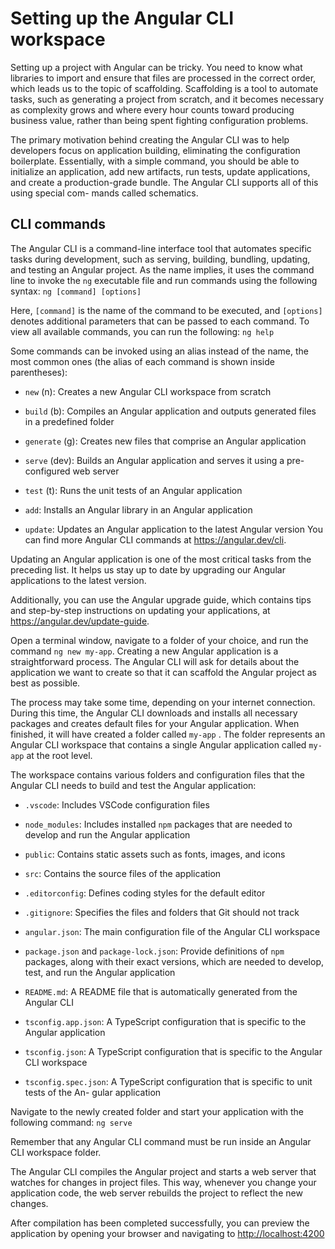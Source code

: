 # Setting up the Angular CLI workspace

Setting up a project with Angular can be tricky. You need to know what libraries to import and
ensure that files are processed in the correct order, which leads us to the topic of scaffolding.
Scaffolding is a tool to automate tasks, such as generating a project from scratch, and it becomes
necessary as complexity grows and where every hour counts toward producing business value,
rather than being spent fighting configuration problems.

The primary motivation behind creating the Angular CLI was to help developers focus on application
building, eliminating the configuration boilerplate. Essentially, with a simple command,
you should be able to initialize an application, add new artifacts, run tests, update applications,
and create a production-grade bundle. The Angular CLI supports all of this using special com-
mands called schematics.

## CLI commands

The Angular CLI is a command-line interface tool that automates specific tasks during development,
such as serving, building, bundling, updating, and testing an Angular project. As the name
implies, it uses the command line to invoke the `ng` executable file and run commands using the
following syntax:
`ng [command] [options]`

Here, `[command]` is the name of the command to be executed, and `[options]` denotes additional
parameters that can be passed to each command. To view all available commands, you can run
the following:
`ng help`

Some commands can be invoked using an alias instead of the name, the
most common ones (the alias of each command is shown inside parentheses):

- `new` (n): Creates a new Angular CLI workspace from scratch

- `build` (b): Compiles an Angular application and outputs generated files in a predefined
  folder

- `generate` (g): Creates new files that comprise an Angular application

- `serve` (dev): Builds an Angular application and serves it using a pre-configured web server

- `test` (t): Runs the unit tests of an Angular application

- `add`: Installs an Angular library in an Angular application

- `update`: Updates an Angular application to the latest Angular version
  You can find more Angular CLI commands at <https://angular.dev/cli>.

Updating an Angular application is one of the most critical tasks from the preceding list. It helps
us stay up to date by upgrading our Angular applications to the latest version.

Additionally, you can use the Angular upgrade guide, which contains tips and step-by-step
instructions on updating your applications, at <https://angular.dev/update-guide>.

Open a terminal window, navigate to a folder of your choice, and run the command
`ng new my-app`. Creating a new Angular application is a straightforward process. The Angular
CLI will ask for details about the application we want to create so that it can scaffold the
Angular project as best as possible.

The process may take some time, depending on your internet connection. During this time, the
Angular CLI downloads and installs all necessary packages and creates default files for your Angular
application. When finished, it will have created a folder called `my-app` . The folder represents an
Angular CLI workspace that contains a single Angular application called `my-app` at the root level.

The workspace contains various folders and configuration files that the Angular CLI needs to
build and test the Angular application:

- `.vscode`: Includes VSCode configuration files

- `node_modules`: Includes installed `npm` packages that are needed to develop and run the
  Angular application

- `public`: Contains static assets such as fonts, images, and icons

- `src`: Contains the source files of the application

- `.editorconfig`: Defines coding styles for the default editor

- `.gitignore`: Specifies the files and folders that Git should not track

- `angular.json`: The main configuration file of the Angular CLI workspace

- `package.json` and `package-lock.json`: Provide definitions of `npm` packages, along with
  their exact versions, which are needed to develop, test, and run the Angular application

- `README.md`: A README file that is automatically generated from the Angular CLI

- `tsconfig.app.json`: A TypeScript configuration that is specific to the Angular application

- `tsconfig.json`: A TypeScript configuration that is specific to the Angular CLI workspace

- `tsconfig.spec.json`: A TypeScript configuration that is specific to unit tests of the An-
  gular application

Navigate to the newly created folder and start your application with the following command:
`ng serve`

Remember that any Angular CLI command must be run inside an Angular CLI workspace folder.

The Angular CLI compiles the Angular project and starts a web server that watches for changes
in project files. This way, whenever you change your application code, the web server rebuilds
the project to reflect the new changes.

After compilation has been completed successfully, you can preview the application by opening
your browser and navigating to <http://localhost:4200>
